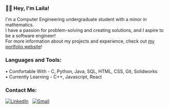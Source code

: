 ### 👩‍💻 Hey, I'm Laila!

<p>I'm a Computer Engineering undergraduate student with a minor in mathematics.
<br>I have a passion for problem-solving and creating solutions, and I aspire to be a software engineer!
<br>For more information about my projects and experience, check out <a href="https://lailakhalil.github.io">my portfolio website</a>!
</p>

### Languages and Tools:
<p>• Comfortable With - C, Python, Java, SQL, HTML, CSS, Git, Solidworks
<br>• Currently Learning - C++, Javascript, React
</p>

### Contact Me:
<a href="https://www.linkedin.com/in/laila-k/">![LinkedIn](https://img.shields.io/badge/linkedin-%230077B5.svg?style=for-the-badge&logo=linkedin&logoColor=white)</a>
&nbsp; <a href="mailto:lailakatek@gmail.com">![Gmail](https://img.shields.io/badge/Gmail-D14836?style=for-the-badge&logo=gmail&logoColor=white)</a>
